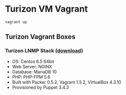 Turizon VM Vagrant
==============

```
vagrant up 
```

## Turizon Vagrant Boxes
### Turizon LNMP Stack [(download)](https://www.dropbox.com/s/25d8k8f7rl73b75/tzvm.box)
* OS: Centos 6.5 64bit
* Web Server: NGINX 
* Database: MariaDB 10
* PHP: PHP-FPM 5.6 
* Built with Packer 0.5.2, Vagrant 1.5.2, VirtualBox 4.3.10
* Provisioned by Puppet 3.4.3
